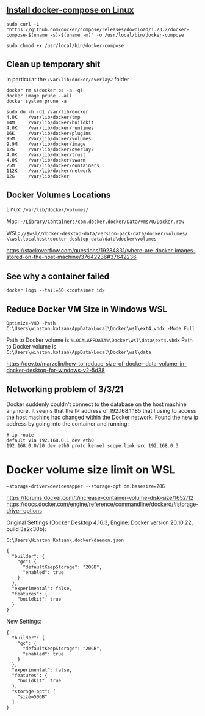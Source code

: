 ## [Install docker-compose on Linux](https://docs.docker.com/compose/install/)

```
sudo curl -L "https://github.com/docker/compose/releases/download/1.23.2/docker-compose-$(uname -s)-$(uname -m)" -o /usr/local/bin/docker-compose

sudo chmod +x /usr/local/bin/docker-compose
```

## Clean up temporary shit
in particular the `/var/lib/docker/overlay2` folder

```
docker rm $(docker ps -a -q)
docker image prune --all
docker system prune -a

sudo du -h -d1 /var/lib/docker
4.0K    /var/lib/docker/tmp
14M     /var/lib/docker/buildkit
4.0K    /var/lib/docker/runtimes
16K     /var/lib/docker/plugins
95M     /var/lib/docker/volumes
9.9M    /var/lib/docker/image
12G     /var/lib/docker/overlay2
4.0K    /var/lib/docker/trust
4.0K    /var/lib/docker/swarm
25M     /var/lib/docker/containers
112K    /var/lib/docker/network
12G     /var/lib/docker
```


## Docker Volumes Locations

Linux:
```/var/lib/docker/volumes/```

Mac:
```~/Library/Containers/com.docker.docker/Data/vms/0/Docker.raw```

WSL:
```//$wsl//docker-desktop-data/version-pack-data/docker/volumes/```
```\\wsl.localhost\docker-desktop-data\data\docker\volumes```

https://stackoverflow.com/questions/19234831/where-are-docker-images-stored-on-the-host-machine/37642236#37642236


## See why a container failed                    

```docker logs --tail=50 <container id>```


## Reduce Docker VM Size in Windows WSL

`Optimize-VHD -Path C:\Users\winston.kotzan\AppData\Local\Docker\wsl\ext4.vhdx -Mode Full`


Path to Docker volume is `%LOCALAPPDATA%\Docker\wsl\data\ext4.vhdx`
Path to Docker volume is `C:\Users\winston.kotzan\AppData\Local\Docker\wsl\data`


https://dev.to/marzelin/how-to-reduce-size-of-docker-data-volume-in-docker-desktop-for-windows-v2-5d38


## Networking problem of 3/3/21

Docker suddenly couldn't connect to the database on the host machine anymore. It seems that the IP address 
of 192.168.1.185 that I using to access the host machine had changed within the Docker network. Found the new ip address
by going into the container and running:
```
# ip route
default via 192.168.0.1 dev eth0
192.168.0.0/20 dev eth0 proto kernel scope link src 192.168.0.3
```

# Docker volume size limit on WSL

`–storage-driver=devicemapper --storage-opt dm.basesize=20G`

https://forums.docker.com/t/increase-container-volume-disk-size/1652/12
https://docs.docker.com/engine/reference/commandline/dockerd/#storage-driver-options


Original Settings (Docker Desktop 4.16.3, Engine: Docker version 20.10.22, build 3a2c30b):

`C:\Users\Winston Kotzan\.docker\daemon.json`


```
{
  "builder": {
    "gc": {
      "defaultKeepStorage": "20GB",
      "enabled": true
    }
  },
  "experimental": false,
  "features": {
    "buildkit": true
  }
}
```

New Settings:
```
{
  "builder": {
    "gc": {
      "defaultKeepStorage": "20GB",
      "enabled": true
    }
  },
  "experimental": false,
  "features": {
    "buildkit": true
  },
  "storage-opt": [
    "size=50GB"
  ]
}
```